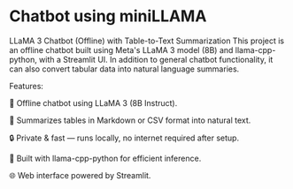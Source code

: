 # Chatbot using miniLLAMA
LLaMA 3 Chatbot (Offline) with Table-to-Text Summarization This project is an offline chatbot built using Meta's LLaMA 3 model (8B) and llama-cpp-python, with a Streamlit UI. In addition to general chatbot functionality, it can also convert tabular data into natural language summaries.

Features:

💬 Offline chatbot using LLaMA 3 (8B Instruct).

🧠 Summarizes tables in Markdown or CSV format into natural text.

🔒 Private & fast — runs locally, no internet required after setup.

🧊 Built with llama-cpp-python for efficient inference.

🌐 Web interface powered by Streamlit.
